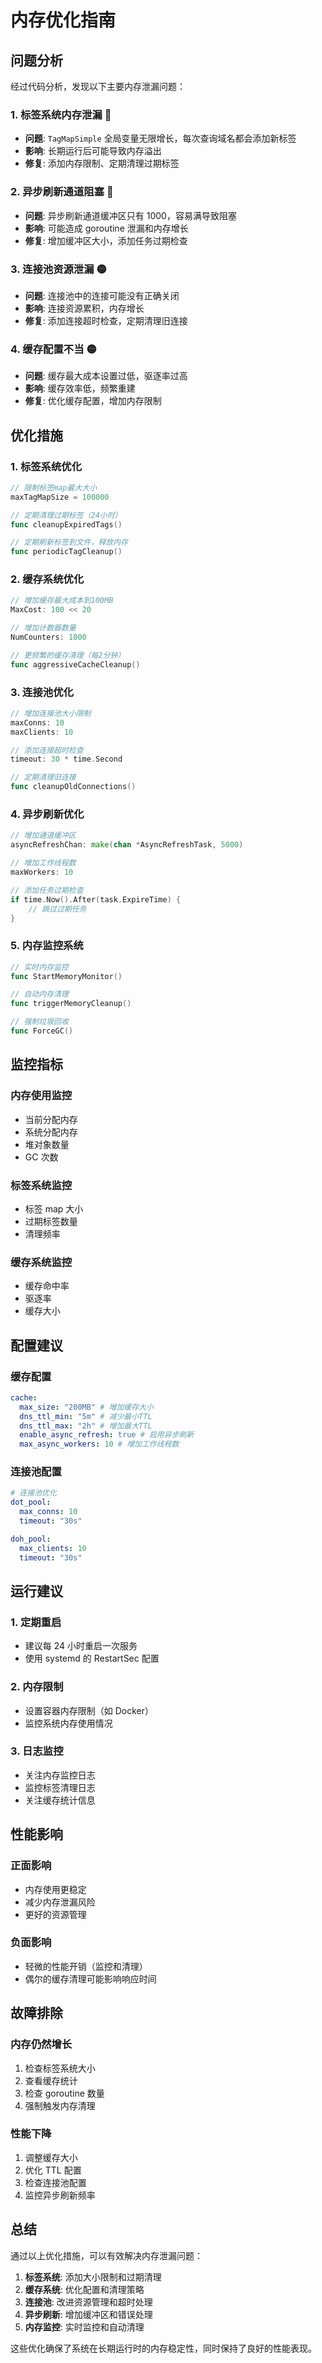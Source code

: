 # 内存优化指南

## 问题分析

经过代码分析，发现以下主要内存泄漏问题：

### 1. 标签系统内存泄漏 🔴

- **问题**: `TagMapSimple` 全局变量无限增长，每次查询域名都会添加新标签
- **影响**: 长期运行后可能导致内存溢出
- **修复**: 添加内存限制、定期清理过期标签

### 2. 异步刷新通道阻塞 🔴

- **问题**: 异步刷新通道缓冲区只有 1000，容易满导致阻塞
- **影响**: 可能造成 goroutine 泄漏和内存增长
- **修复**: 增加缓冲区大小，添加任务过期检查

### 3. 连接池资源泄漏 🟡

- **问题**: 连接池中的连接可能没有正确关闭
- **影响**: 连接资源累积，内存增长
- **修复**: 添加连接超时检查，定期清理旧连接

### 4. 缓存配置不当 🟡

- **问题**: 缓存最大成本设置过低，驱逐率过高
- **影响**: 缓存效率低，频繁重建
- **修复**: 优化缓存配置，增加内存限制

## 优化措施

### 1. 标签系统优化

```go
// 限制标签map最大大小
maxTagMapSize = 100000

// 定期清理过期标签（24小时）
func cleanupExpiredTags()

// 定期刷新标签到文件，释放内存
func periodicTagCleanup()
```

### 2. 缓存系统优化

```go
// 增加缓存最大成本到100MB
MaxCost: 100 << 20

// 增加计数器数量
NumCounters: 1000

// 更频繁的缓存清理（每2分钟）
func aggressiveCacheCleanup()
```

### 3. 连接池优化

```go
// 增加连接池大小限制
maxConns: 10
maxClients: 10

// 添加连接超时检查
timeout: 30 * time.Second

// 定期清理旧连接
func cleanupOldConnections()
```

### 4. 异步刷新优化

```go
// 增加通道缓冲区
asyncRefreshChan: make(chan *AsyncRefreshTask, 5000)

// 增加工作线程数
maxWorkers: 10

// 添加任务过期检查
if time.Now().After(task.ExpireTime) {
    // 跳过过期任务
}
```

### 5. 内存监控系统

```go
// 实时内存监控
func StartMemoryMonitor()

// 自动内存清理
func triggerMemoryCleanup()

// 强制垃圾回收
func ForceGC()
```

## 监控指标

### 内存使用监控

- 当前分配内存
- 系统分配内存
- 堆对象数量
- GC 次数

### 标签系统监控

- 标签 map 大小
- 过期标签数量
- 清理频率

### 缓存系统监控

- 缓存命中率
- 驱逐率
- 缓存大小

## 配置建议

### 缓存配置

```yaml
cache:
  max_size: "200MB" # 增加缓存大小
  dns_ttl_min: "5m" # 减少最小TTL
  dns_ttl_max: "2h" # 增加最大TTL
  enable_async_refresh: true # 启用异步刷新
  max_async_workers: 10 # 增加工作线程数
```

### 连接池配置

```yaml
# 连接池优化
dot_pool:
  max_conns: 10
  timeout: "30s"

doh_pool:
  max_clients: 10
  timeout: "30s"
```

## 运行建议

### 1. 定期重启

- 建议每 24 小时重启一次服务
- 使用 systemd 的 RestartSec 配置

### 2. 内存限制

- 设置容器内存限制（如 Docker）
- 监控系统内存使用情况

### 3. 日志监控

- 关注内存监控日志
- 监控标签清理日志
- 关注缓存统计信息

## 性能影响

### 正面影响

- 内存使用更稳定
- 减少内存泄漏风险
- 更好的资源管理

### 负面影响

- 轻微的性能开销（监控和清理）
- 偶尔的缓存清理可能影响响应时间

## 故障排除

### 内存仍然增长

1. 检查标签系统大小
2. 查看缓存统计
3. 检查 goroutine 数量
4. 强制触发内存清理

### 性能下降

1. 调整缓存大小
2. 优化 TTL 配置
3. 检查连接池配置
4. 监控异步刷新频率

## 总结

通过以上优化措施，可以有效解决内存泄漏问题：

1. **标签系统**: 添加大小限制和过期清理
2. **缓存系统**: 优化配置和清理策略
3. **连接池**: 改进资源管理和超时处理
4. **异步刷新**: 增加缓冲区和错误处理
5. **内存监控**: 实时监控和自动清理

这些优化确保了系统在长期运行时的内存稳定性，同时保持了良好的性能表现。
